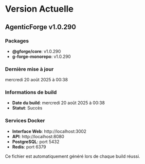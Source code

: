 # Version Actuelle

## AgenticForge v1.0.290

### Packages
- **@gforge/core**: v1.0.290
- **g-forge-monorepo**: v1.0.290

### Dernière mise à jour
mercredi 20 août 2025 à 00:38

### Informations de build
- **Date du build**: mercredi 20 août 2025 à 00:38
- **Statut**: Succès

### Services Docker
- **Interface Web**: http://localhost:3002
- **API**: http://localhost:8080
- **PostgreSQL**: port 5432
- **Redis**: port 6379

Ce fichier est automatiquement généré lors de chaque build réussi.